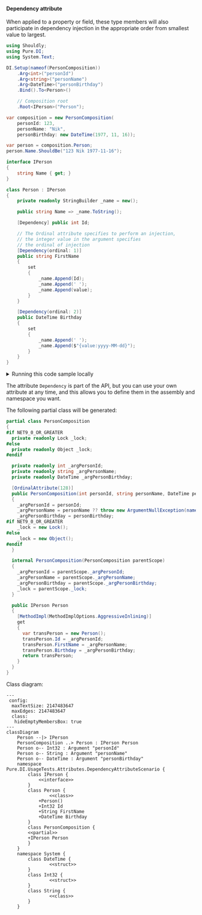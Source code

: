 #### Dependency attribute

When applied to a property or field, these type members will also participate in dependency injection in the appropriate order from smallest value to largest.


```c#
using Shouldly;
using Pure.DI;
using System.Text;

DI.Setup(nameof(PersonComposition))
    .Arg<int>("personId")
    .Arg<string>("personName")
    .Arg<DateTime>("personBirthday")
    .Bind().To<Person>()

    // Composition root
    .Root<IPerson>("Person");

var composition = new PersonComposition(
    personId: 123,
    personName: "Nik",
    personBirthday: new DateTime(1977, 11, 16));

var person = composition.Person;
person.Name.ShouldBe("123 Nik 1977-11-16");

interface IPerson
{
    string Name { get; }
}

class Person : IPerson
{
    private readonly StringBuilder _name = new();

    public string Name => _name.ToString();

    [Dependency] public int Id;

    // The Ordinal attribute specifies to perform an injection,
    // the integer value in the argument specifies
    // the ordinal of injection
    [Dependency(ordinal: 1)]
    public string FirstName
    {
        set
        {
            _name.Append(Id);
            _name.Append(' ');
            _name.Append(value);
        }
    }

    [Dependency(ordinal: 2)]
    public DateTime Birthday
    {
        set
        {
            _name.Append(' ');
            _name.Append($"{value:yyyy-MM-dd}");
        }
    }
}
```

<details>
<summary>Running this code sample locally</summary>

- Make sure you have the [.NET SDK 9.0](https://dotnet.microsoft.com/en-us/download/dotnet/9.0) or later is installed
```bash
dotnet --list-sdk
```
- Create a net9.0 (or later) console application
```bash
dotnet new console -n Sample
```
- Add references to NuGet packages
  - [Pure.DI](https://www.nuget.org/packages/Pure.DI)
  - [Shouldly](https://www.nuget.org/packages/Shouldly)
```bash
dotnet add package Pure.DI
dotnet add package Shouldly
```
- Copy the example code into the _Program.cs_ file

You are ready to run the example 🚀
```bash
dotnet run
```

</details>

The attribute `Dependency` is part of the API, but you can use your own attribute at any time, and this allows you to define them in the assembly and namespace you want.

The following partial class will be generated:

```c#
partial class PersonComposition
{
#if NET9_0_OR_GREATER
  private readonly Lock _lock;
#else
  private readonly Object _lock;
#endif

  private readonly int _argPersonId;
  private readonly string _argPersonName;
  private readonly DateTime _argPersonBirthday;

  [OrdinalAttribute(128)]
  public PersonComposition(int personId, string personName, DateTime personBirthday)
  {
    _argPersonId = personId;
    _argPersonName = personName ?? throw new ArgumentNullException(nameof(personName));
    _argPersonBirthday = personBirthday;
#if NET9_0_OR_GREATER
    _lock = new Lock();
#else
    _lock = new Object();
#endif
  }

  internal PersonComposition(PersonComposition parentScope)
  {
    _argPersonId = parentScope._argPersonId;
    _argPersonName = parentScope._argPersonName;
    _argPersonBirthday = parentScope._argPersonBirthday;
    _lock = parentScope._lock;
  }

  public IPerson Person
  {
    [MethodImpl(MethodImplOptions.AggressiveInlining)]
    get
    {
      var transPerson = new Person();
      transPerson.Id = _argPersonId;
      transPerson.FirstName = _argPersonName;
      transPerson.Birthday = _argPersonBirthday;
      return transPerson;
    }
  }
}
```

Class diagram:

```mermaid
---
 config:
  maxTextSize: 2147483647
  maxEdges: 2147483647
  class:
   hideEmptyMembersBox: true
---
classDiagram
	Person --|> IPerson
	PersonComposition ..> Person : IPerson Person
	Person o-- Int32 : Argument "personId"
	Person o-- String : Argument "personName"
	Person o-- DateTime : Argument "personBirthday"
	namespace Pure.DI.UsageTests.Attributes.DependencyAttributeScenario {
		class IPerson {
			<<interface>>
		}
		class Person {
				<<class>>
			+Person()
			+Int32 Id
			+String FirstName
			+DateTime Birthday
		}
		class PersonComposition {
		<<partial>>
		+IPerson Person
		}
	}
	namespace System {
		class DateTime {
				<<struct>>
		}
		class Int32 {
				<<struct>>
		}
		class String {
				<<class>>
		}
	}
```

